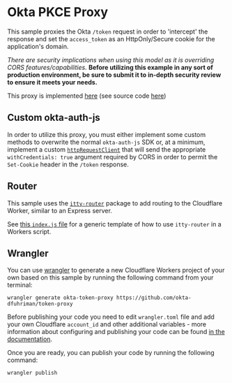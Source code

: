 # Okta PKCE Proxy

This sample proxies the Okta `/token` request in order to 'intercept' the response and set the `access_token` as an HttpOnly/Secure cookie for the application's domain.

_There are security implications when using this model as it is overriding CORS features/capabilities._ **Before utilizing this example in any sort of production environment, be sure to submit it to in-depth security review to ensure it meets your needs.**

This proxy is implemented [here](https://pkce-proxy.atko.rocks) (see source code [here](https://github.com/eatplaysleep/okta-pkce-proxy))

## Custom okta-auth-js

In order to utilize this proxy, you must either implement some custom methods to overwrite the normal `okta-auth-js` SDK or, at a minimum, implement a custom [`httpRequestClient`](https://github.com/okta/okta-auth-js#httprequestclient) that will send the appropriate `withCredentials: true` argument required by CORS in order to permit the `Set-Cookie` header in the `/token` response.

## Router

This sample uses the [`itty-router`](https://github.com/kwhitley/itty-router) package to add routing to the Cloudflare Worker, similar to an Express server.

See [this `index.js` file](https://github.com/cloudflare/worker-template-router/blob/master/index.js) for a generic template of how to use `itty-router` in a Workers script.

## Wrangler

You can use [wrangler](https://github.com/cloudflare/wrangler) to generate a new Cloudflare Workers project of your own based on this sample by running the following command from your terminal:

```
wrangler generate okta-token-proxy https://github.com/okta-dfuhriman/token-proxy
```

Before publishing your code you need to edit `wrangler.toml` file and add your own Cloudflare `account_id` and other additional variables - more information about configuring and publishing your code can be found [in the documentation](https://developers.cloudflare.com/workers/learning/getting-started#7-configure-your-project-for-deployment).

Once you are ready, you can publish your code by running the following command:

```
wrangler publish
```

